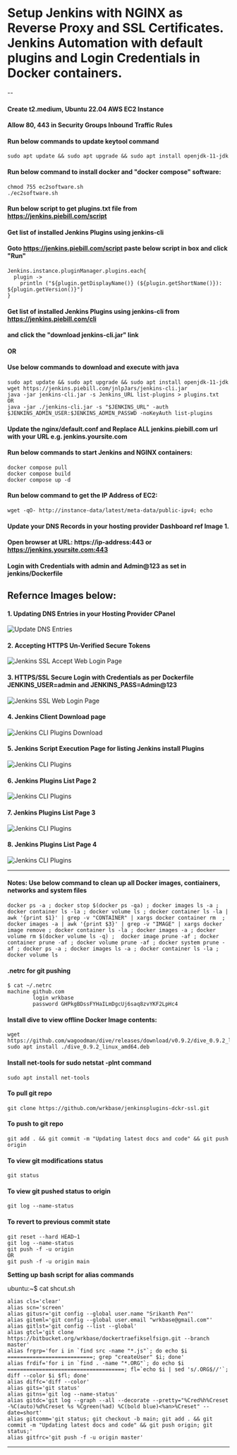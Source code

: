 # Setup Jenkins with NGINX as Reverse Proxy and SSL Certificates. Jenkins Automation with default plugins and Login Credentials in Docker containers.
--

#### Create t2.medium, Ubuntu 22.04 AWS EC2 Instance
#### Allow 80, 443 in Security Groups Inbound Traffic Rules

#### Run below commands to update keytool command
```
sudo apt update && sudo apt upgrade && sudo apt install openjdk-11-jdk
```

#### Run below command to install docker and "docker compose" software:
```
chmod 755 ec2software.sh
./ec2software.sh
```

#### Run below script to get plugins.txt file from https://jenkins.piebill.com/script
#### Get list of installed Jenkins Plugins using jenkins-cli
#### Goto https://jenkins.piebill.com/script paste below script in box and click "Run"
```
Jenkins.instance.pluginManager.plugins.each{
  plugin ->
    println ("${plugin.getDisplayName()} (${plugin.getShortName()}): ${plugin.getVersion()}")
}
```

#### Get list of installed Jenkins Plugins using jenkins-cli from https://jenkins.piebill.com/cli
#### and click the "download jenkins-cli.jar" link
#### OR
#### Use below commands to download and execute with java
```
sudo apt update && sudo apt upgrade && sudo apt install openjdk-11-jdk
wget https://jenkins.piebill.com/jnlpJars/jenkins-cli.jar
java -jar jenkins-cli.jar -s Jenkins_URL list-plugins > plugins.txt
OR
java -jar ./jenkins-cli.jar -s "$JENKINS_URL" -auth $JENKINS_ADMIN_USER:$JENKINS_ADMIN_PASSWD -noKeyAuth list-plugins
```

#### Update the nginx/default.conf and Replace ALL jenkins.piebill.com url with your URL e.g. jenkins.yoursite.com

#### Run below commands to start Jenkins and NGINX containers:
```
docker compose pull
docker compose build
docker compose up -d
```

#### Run below command to get the IP Address of EC2:
```
wget -qO- http://instance-data/latest/meta-data/public-ipv4; echo
```

#### Update your DNS Records in your hosting provider Dashboard ref Image 1.


#### Open browser at URL: https://ip-address:443 or https://jenkins.yoursite.com:443
#### Login with Credentials with admin and Admin@123 as set in jenkins/Dockerfile



**Refernce Images below:**
---

#### 1. Updating DNS Entries in your Hosting Provider CPanel
![Update DNS Entries](imgs/jenkinsdns.jpg "Update DNS Entries")


#### 2. Accepting HTTPS Un-Verified Secure Tokens
![Jenkins SSL Accept Web Login Page](imgs/jenkinsloginssl1.jpg "Jenkins SSL Accept Web Login URL")



#### 3. HTTPS/SSL Secure Login with Credentials as per Dockerfile  JENKINS_USER=admin and  JENKINS_PASS=Admin@123
![Jenkins SSL Web Login Page](imgs/jenkinsloginssl2.jpg "Jenkins SSL Web Login URL")


#### 4. Jenkins Client Download page
![Jenkins CLI Plugins Download](imgs/jenkinscli.jpg "Jenkins CLI Plugins Download")


#### 5. Jenkins Script Execution Page for listing Jenkins install Plugins
![Jenkins CLI Plugins](imgs/jenkinscript1.jpg "Jenkins CLI Plugins")


#### 6. Jenkins Plugins List Page 2
![Jenkins CLI Plugins](imgs/jenkinscript2.jpg "Jenkins CLI Plugins")


#### 7. Jenkins Plugins List Page 3
![Jenkins CLI Plugins](imgs/jenkinscript3.jpg "Jenkins CLI Plugins")


#### 8. Jenkins Plugins List Page 4
![Jenkins CLI Plugins](imgs/jenkinscript4.jpg "Jenkins CLI Plugins")


---

#### Notes: Use below command to clean up all Docker images, contiainers, networks and system files
```
docker ps -a ; docker stop $(docker ps -qa) ; docker images ls -a ; docker container ls -la ; docker volume ls ; docker container ls -la | awk '{print $1}' | grep -v "CONTAINER" | xargs docker container rm  ; docker images -a | awk '{print $3}' | grep -v "IMAGE" | xargs docker image remove ; docker container ls -la ; docker images -a ; docker volume rm $(docker volume ls -q) ;  docker image prune -af ; docker container prune -af ; docker volume prune -af ; docker system prune -af ; docker ps -a ; docker images ls -a ; docker container ls -la ; docker volume ls
```


#### .netrc for git pushing
```
$ cat ~/.netrc
machine github.com
        login wrkbase
        password GHPkgBDssFYHaILmDgcUj6saq8zvYKF2LpHc4
```

#### Install dive to view offline Docker Image contents:
```
wget https://github.com/wagoodman/dive/releases/download/v0.9.2/dive_0.9.2_linux_amd64.deb
sudo apt install ./dive_0.9.2_linux_amd64.deb
```

#### Install net-tools for sudo netstat -plnt command
```
sudo apt install net-tools
```

#### To pull git repo
```
git clone https://github.com/wrkbase/jenkinsplugins-dckr-ssl.git
```

#### To push to git repo
```
git add . && git commit -m "Updating latest docs and code" && git push origin
```


#### To view git modifications status
```
git status
```

#### To view git pushed status to origin
```
git log --name-status
```

#### To revert to previous commit state
```
git reset --hard HEAD~1
git log --name-status
git push -f -u origin
OR
git push -f -u origin main
```

**Setting up bash script for alias commands** 

ubuntu:~$ cat shcut.sh

```
alias cls='clear'
alias scn='screen'
alias gitusr='git config --global user.name "Srikanth Pen"'
alias giteml='git config --global user.email "wrkbase@gmail.com"'
alias gitlst='git config --list --global'
alias gtcl='git clone https://bitbucket.org/wrkbase/dockertraefikselfsign.git --branch master'
alias frgrp='for i in `find src -name "*.js"`; do echo $i ===========================; grep "createUser" $i; done'
alias frdif='for i in `find . -name "*.ORG"`; do echo $i =====================================; fl=`echo $i | sed 's/.ORG$//'`; diff --color $i $fl; done'
alias diffc='diff --color'
alias gits='git status'
alias gitns='git log --name-status'
alias gitdc='git log --graph --all --decorate --pretty="%Cred%h%Creset -%C(auto)%d%Creset %s %Cgreen(%ad) %C(bold blue)<%an>%Creset" --date=short'
alias gitcomm='git status; git checkout -b main; git add . && git commit -m "Updating latest docs and code" && git push origin; git status;'
alias gitfrc='git push -f -u origin master'
```

---
